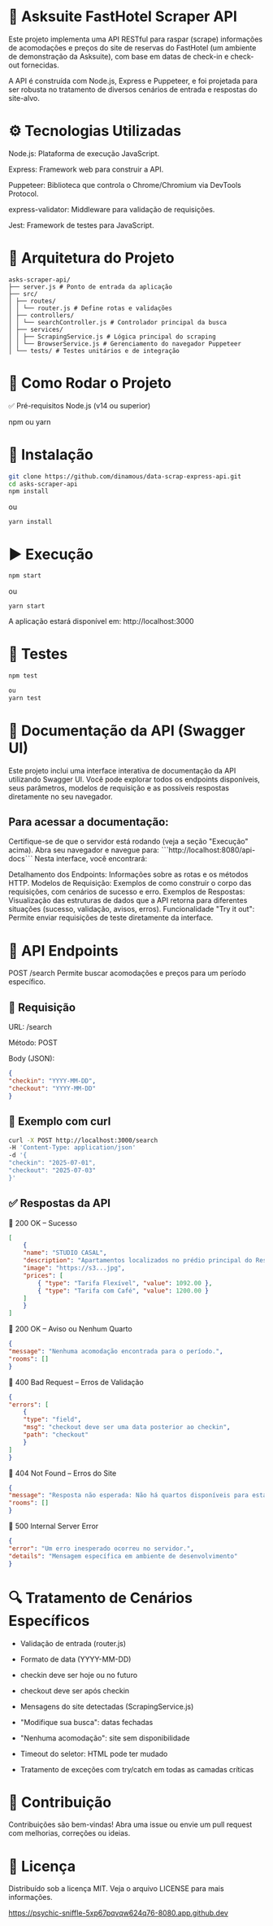 # 🏨 Asksuite FastHotel Scraper API
Este projeto implementa uma API RESTful para raspar (scrape) informações de acomodações e preços do site de reservas do FastHotel (um ambiente de demonstração da Asksuite), com base em datas de check-in e check-out fornecidas.

A API é construída com Node.js, Express e Puppeteer, e foi projetada para ser robusta no tratamento de diversos cenários de entrada e respostas do site-alvo.

# ⚙️ Tecnologias Utilizadas
Node.js: Plataforma de execução JavaScript.

Express: Framework web para construir a API.

Puppeteer: Biblioteca que controla o Chrome/Chromium via DevTools Protocol.

express-validator: Middleware para validação de requisições.

Jest: Framework de testes para JavaScript.

# 🧱 Arquitetura do Projeto
```
asks-scraper-api/
├── server.js # Ponto de entrada da aplicação
├── src/
│ ├── routes/
│ │ └── router.js # Define rotas e validações
│ ├── controllers/
│ │ └── searchController.js # Controlador principal da busca
│ ├── services/
│ │ ├── ScrapingService.js # Lógica principal do scraping
│ │ └── BrowserService.js # Gerenciamento do navegador Puppeteer
│ └── tests/ # Testes unitários e de integração
```

# 🚀 Como Rodar o Projeto

✅ Pré-requisitos
Node.js (v14 ou superior)

npm ou yarn

# 🔧 Instalação
```bash
git clone https://github.com/dinamous/data-scrap-express-api.git
cd asks-scraper-api
npm install
```
ou
```
yarn install
```

# ▶️ Execução
```bash
npm start
```
ou
```
yarn start
```

A aplicação estará disponível em: http://localhost:3000

# 🧪 Testes
```bash
npm test

ou
yarn test
```

# 📄 Documentação da API (Swagger UI)
Este projeto inclui uma interface interativa de documentação da API utilizando Swagger UI. Você pode explorar todos os endpoints disponíveis, seus parâmetros, modelos de requisição e as possíveis respostas diretamente no seu navegador.

## Para acessar a documentação:

Certifique-se de que o servidor está rodando (veja a seção "Execução" acima).
Abra seu navegador e navegue para: ˋˋˋhttp://localhost:8080/api-docsˋˋˋ
Nesta interface, você encontrará:

Detalhamento dos Endpoints: Informações sobre as rotas e os métodos HTTP.
Modelos de Requisição: Exemplos de como construir o corpo das requisições, com cenários de sucesso e erro.
Exemplos de Respostas: Visualização das estruturas de dados que a API retorna para diferentes situações (sucesso, validação, avisos, erros).
Funcionalidade "Try it out": Permite enviar requisições de teste diretamente da interface.


# 📡 API Endpoints
POST /search
Permite buscar acomodações e preços para um período específico.

## 🔸 Requisição
URL: /search

Método: POST

Body (JSON):

```json
{
"checkin": "YYYY-MM-DD",
"checkout": "YYYY-MM-DD"
}
```

## 🔸 Exemplo com curl
```bash
curl -X POST http://localhost:3000/search
-H 'Content-Type: application/json'
-d '{
"checkin": "2025-07-01",
"checkout": "2025-07-03"
}'
```

## ✅ Respostas da API
🔹 200 OK – Sucesso
```json
[
    {
    "name": "STUDIO CASAL",
    "description": "Apartamentos localizados no prédio principal do Resort...",
    "image": "https://s3...jpg",
    "prices": [
        { "type": "Tarifa Flexível", "value": 1092.00 },
        { "type": "Tarifa com Café", "value": 1200.00 }
    ]
    }
]
```

🔸 200 OK – Aviso ou Nenhum Quarto
```json
{
"message": "Nenhuma acomodação encontrada para o período.",
"rooms": []
}
```

🔸 400 Bad Request – Erros de Validação
```json
{
"errors": [
    {
    "type": "field",
    "msg": "checkout deve ser uma data posterior ao checkin",
    "path": "checkout"
    }
]
}
```

🔸 404 Not Found – Erros do Site
```json
{
"message": "Resposta não esperada: Não há quartos disponíveis para esta seleção de datas",
"rooms": []
}
```

🔸 500 Internal Server Error
```json
{
"error": "Um erro inesperado ocorreu no servidor.",
"details": "Mensagem específica em ambiente de desenvolvimento"
}
```

# 🔍 Tratamento de Cenários Específicos
- Validação de entrada (router.js)

- Formato de data (YYYY-MM-DD)

- checkin deve ser hoje ou no futuro

- checkout deve ser após checkin

- Mensagens do site detectadas (ScrapingService.js)

- "Modifique sua busca": datas fechadas

- "Nenhuma acomodação": site sem disponibilidade

- Timeout do seletor: HTML pode ter mudado

- Tratamento de exceções com try/catch em todas as camadas críticas

# 🤝 Contribuição
Contribuições são bem-vindas! Abra uma issue ou envie um pull request com melhorias, correções ou ideias.

# 📄 Licença
Distribuído sob a licença MIT. Veja o arquivo LICENSE para mais informações.


https://psychic-sniffle-5xp67pqvqw624q76-8080.app.github.dev

